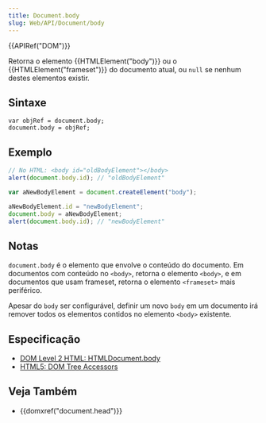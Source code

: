 ```yaml
---
title: Document.body
slug: Web/API/Document/body
---
```


{{APIRef("DOM")}}

Retorna o elemento {{HTMLElement("body")}} ou o {{HTMLElement("frameset")}} do documento atual, ou `null` se nenhum destes elementos existir.

## Sintaxe

```
var objRef = document.body;
document.body = objRef;
```

## Exemplo

```js
// No HTML: <body id="oldBodyElement"></body>
alert(document.body.id); // "oldBodyElement"

var aNewBodyElement = document.createElement("body");

aNewBodyElement.id = "newBodyElement";
document.body = aNewBodyElement;
alert(document.body.id); // "newBodyElement"
```

## Notas

`document.body` é o elemento que envolve o conteúdo do documento. Em documentos com conteúdo no `<body>`, retorna o elemento `<body>`, e em documentos que usam frameset, retorna o elemento `<frameset>` mais periférico.

Apesar do `body` ser configurável, definir um novo `body` em um documento irá remover todos os elementos contidos no elemento `<body>` existente.

## Especificação

- [DOM Level 2 HTML: HTMLDocument.body](http://www.w3.org/TR/DOM-Level-2-HTML/html.html#ID-56360201)
- [HTML5: DOM Tree Accessors](http://www.w3.org/TR/html5/dom.html#dom-tree-accessors)

## Veja Também

- {{domxref("document.head")}}

